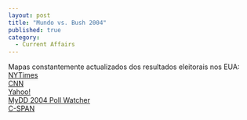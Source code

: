 ```yaml
---
layout: post
title: "Mundo vs. Bush 2004"
published: true
category:
  - Current Affairs
---
```

Mapas constantemente actualizados dos resultados eleitorais nos EUA:
<br/>
<a href="http://www.nytimes.com/packages/html/politics/2004_ELECTIONRESULTS_GRAPHIC/">NYTimes</a><br/>
<a href="http://www.cnn.com/ELECTION/2004/pages/results/president/">CNN</a><br/>
<a href="http://news.yahoo.com/electionresults">Yahoo!</a><br/>
<a href="http://www.mydd.com/popup.html">MyDD 2004 Poll Watcher</a><br/>
<a href="http://network.ap.org/dynamic/files/specials/election_night_2004/us_map_govsenhouse/index.html?SITE=CSPANELN&SECTION=POLITICS&reload=true">C-SPAN</a><br/>

